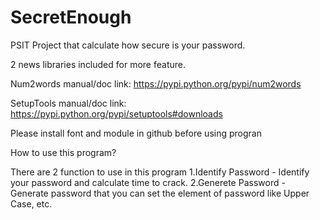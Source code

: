 SecretEnough
============

PSIT Project that calculate how secure is your password.

2 news libraries included for more feature.


Num2words
manual/doc link: https://pypi.python.org/pypi/num2words

SetupTools
manual/doc link: https://pypi.python.org/pypi/setuptools#downloads

Please install font and module in github before using progran

How to use this program?

There are 2 function to use in this program
1.Identify Password - Identify your password and calculate time to crack.
2.Generete Password - Generate password that you can set the element of password like Upper Case, etc.
